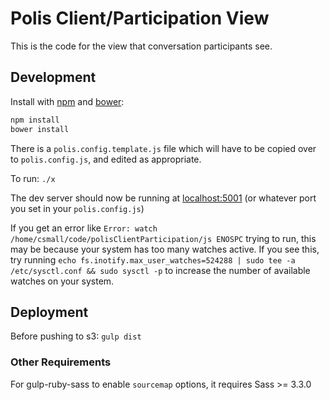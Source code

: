 Polis Client/Participation View
===============================

This is the code for the view that conversation participants see.


Development
-----------

Install with [npm](https://www.npmsjs.org/) and [bower](http://bower.io/):

```sh
npm install
bower install
```

There is a `polis.config.template.js` file which will have to be copied over to `polis.config.js`, and edited as appropriate.

To run: `./x`

The dev server should now be running at [localhost:5001](http://localhost:5001/) (or whatever port you set in your `polis.config.js`)

If you get an error like `Error: watch /home/csmall/code/polisClientParticipation/js ENOSPC` trying to run, this may be because your system has too many watches active.
If you see this, try running `echo fs.inotify.max_user_watches=524288 | sudo tee -a /etc/sysctl.conf && sudo sysctl -p` to increase the number of available watches on your system.



Deployment
----------

Before pushing to s3: `gulp dist`


### Other Requirements

For gulp-ruby-sass to enable `sourcemap` options, it requires Sass >= 3.3.0

